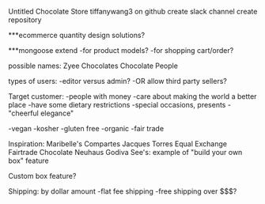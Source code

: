 Untitled Chocolate Store
tiffanywang3 on github
create slack channel
create repository

***ecommerce quantity design solutions?

***mongoose extend
-for product models?
-for shopping cart/order?

possible names:
Zyee Chocolates
Chocolate People

types of users:
-editor versus admin?
-OR allow third party sellers?

Target customer:
-people with money
-care about making the world a better place
-have some dietary restrictions
-special occasions, presents
-"cheerful elegance"

-vegan
-kosher
-gluten free
-organic
-fair trade

Inspiration:
Maribelle's
Compartes
Jacques Torres
Equal Exchange Fairtrade Chocolate
Neuhaus
Godiva
See's: example of "build your own box" feature

Custom box feature?

Shipping: by dollar amount
  -flat fee shipping
  -free shipping over $$$?


